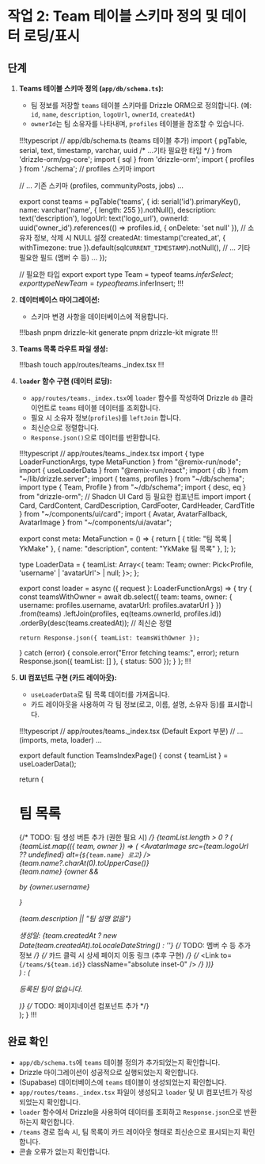 # 작업 2: Team 테이블 스키마 정의 및 데이터 로딩/표시

## 단계

1.  **Teams 테이블 스키마 정의 (`app/db/schema.ts`):**
    *   팀 정보를 저장할 `teams` 테이블 스키마를 Drizzle ORM으로 정의합니다. (예: `id`, `name`, `description`, `logoUrl`, `ownerId`, `createdAt`)
    *   `ownerId`는 팀 소유자를 나타내며, `profiles` 테이블을 참조할 수 있습니다.

    !!!typescript
    // app/db/schema.ts (teams 테이블 추가)
    import { pgTable, serial, text, timestamp, varchar, uuid /* ...기타 필요한 타입 */ } from 'drizzle-orm/pg-core';
    import { sql } from 'drizzle-orm';
    import { profiles } from './schema'; // profiles 스키마 import

    // ... 기존 스키마 (profiles, communityPosts, jobs) ...

    export const teams = pgTable('teams', {
        id: serial('id').primaryKey(),
        name: varchar('name', { length: 255 }).notNull(),
        description: text('description'),
        logoUrl: text('logo_url'),
        ownerId: uuid('owner_id').references(() => profiles.id, { onDelete: 'set null' }), // 소유자 정보, 삭제 시 NULL 설정
        createdAt: timestamp('created_at', { withTimezone: true }).default(sql`CURRENT_TIMESTAMP`).notNull(),
        // ... 기타 필요한 필드 (멤버 수 등) ...
    });

    // 필요한 타입 export
    export type Team = typeof teams.$inferSelect;
    export type NewTeam = typeof teams.$inferInsert;
    !!!

2.  **데이터베이스 마이그레이션:**
    *   스키마 변경 사항을 데이터베이스에 적용합니다.

    !!!bash
    pnpm drizzle-kit generate
    pnpm drizzle-kit migrate
    !!!

3.  **Teams 목록 라우트 파일 생성:**

    !!!bash
    touch app/routes/teams._index.tsx
    !!!

4.  **`loader` 함수 구현 (데이터 로딩):**
    *   `app/routes/teams._index.tsx`에 `loader` 함수를 작성하여 Drizzle `db` 클라이언트로 `teams` 테이블 데이터를 조회합니다.
    *   필요 시 소유자 정보(`profiles`)를 `leftJoin` 합니다.
    *   최신순으로 정렬합니다.
    *   `Response.json()`으로 데이터를 반환합니다.

    !!!typescript
    // app/routes/teams._index.tsx
    import { type LoaderFunctionArgs, type MetaFunction } from "@remix-run/node";
    import { useLoaderData } from "@remix-run/react";
    import { db } from "~/lib/drizzle.server";
    import { teams, profiles } from "~/db/schema";
    import type { Team, Profile } from "~/db/schema";
    import { desc, eq } from "drizzle-orm";
    // Shadcn UI Card 등 필요한 컴포넌트 import
    import { Card, CardContent, CardDescription, CardFooter, CardHeader, CardTitle } from "~/components/ui/card";
    import { Avatar, AvatarFallback, AvatarImage } from "~/components/ui/avatar";

    export const meta: MetaFunction = () => {
      return [
        { title: "팀 목록 | YkMake" },
        { name: "description", content: "YkMake 팀 목록" },
      ];
    };

    type LoaderData = {
      teamList: Array<{
        team: Team;
        owner: Pick<Profile, 'username' | 'avatarUrl'> | null;
      }>;
    };

    export const loader = async ({ request }: LoaderFunctionArgs) => {
      try {
        const teamsWithOwner = await db.select({
            team: teams,
            owner: {
                username: profiles.username,
                avatarUrl: profiles.avatarUrl
            }
        })
        .from(teams)
        .leftJoin(profiles, eq(teams.ownerId, profiles.id))
        .orderBy(desc(teams.createdAt)); // 최신순 정렬

        return Response.json({ teamList: teamsWithOwner });
      } catch (error) {
        console.error("Error fetching teams:", error);
        return Response.json({ teamList: [] }, { status: 500 });
      }
    };
    !!!

5.  **UI 컴포넌트 구현 (카드 레이아웃):**
    *   `useLoaderData`로 팀 목록 데이터를 가져옵니다.
    *   카드 레이아웃을 사용하여 각 팀 정보(로고, 이름, 설명, 소유자 등)를 표시합니다.

    !!!typescript
    // app/routes/teams._index.tsx (Default Export 부분)
    // ... (imports, meta, loader) ...

    export default function TeamsIndexPage() {
      const { teamList } = useLoaderData<LoaderData>();

      return (
        <div className="container mx-auto max-w-6xl px-4 py-8">
          <h1 className="text-3xl font-bold mb-6">팀 목록</h1>
          {/* TODO: 팀 생성 버튼 추가 (권한 필요 시) */} 
          {teamList.length > 0 ? (
            <div className="grid grid-cols-1 md:grid-cols-2 lg:grid-cols-3 gap-6">
              {teamList.map(({ team, owner }) => (
                <Card key={team.id} className="flex flex-col">
                  <CardHeader className="flex flex-row items-center gap-4">
                    <Avatar className="h-12 w-12">
                      <AvatarImage src={team.logoUrl ?? undefined} alt={`${team.name} 로고`} />
                      <AvatarFallback>{team.name?.charAt(0).toUpperCase()}</AvatarFallback>
                    </Avatar>
                    <div className="flex-1">
                        <CardTitle className="text-xl">{team.name}</CardTitle>
                        {owner && <p className="text-sm text-muted-foreground">by {owner.username}</p>}
                    </div>
                  </CardHeader>
                  <CardContent className="flex-grow">
                    <p className="text-sm text-muted-foreground line-clamp-3">
                       {team.description || "팀 설명 없음"}
                    </p>
                  </CardContent>
                  <CardFooter className="text-xs text-gray-500">
                     <span>생성일: {team.createdAt ? new Date(team.createdAt).toLocaleDateString() : ''}</span>
                     {/* TODO: 멤버 수 등 추가 정보 */}
                  </CardFooter>
                   {/* 카드 클릭 시 상세 페이지 이동 링크 (추후 구현) */}
                  {/* <Link to={`/teams/${team.id}`} className="absolute inset-0" /> */}
                 </Card>
              ))}
            </div>
          ) : (
            <p className="text-center text-gray-500">등록된 팀이 없습니다.</p>
          )}
          {/* TODO: 페이지네이션 컴포넌트 추가 */} 
        </div>
      );
    }
    !!!

## 완료 확인

*   `app/db/schema.ts`에 `teams` 테이블 정의가 추가되었는지 확인합니다.
*   Drizzle 마이그레이션이 성공적으로 실행되었는지 확인합니다.
*   (Supabase) 데이터베이스에 `teams` 테이블이 생성되었는지 확인합니다.
*   `app/routes/teams._index.tsx` 파일이 생성되고 `loader` 및 UI 컴포넌트가 작성되었는지 확인합니다.
*   `loader` 함수에서 Drizzle을 사용하여 데이터를 조회하고 `Response.json`으로 반환하는지 확인합니다.
*   `/teams` 경로 접속 시, 팀 목록이 카드 레이아웃 형태로 최신순으로 표시되는지 확인합니다.
*   콘솔 오류가 없는지 확인합니다. 